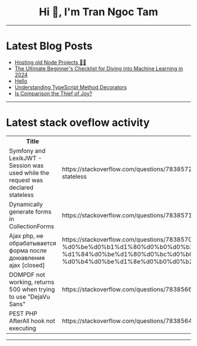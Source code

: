 <h1 align="center">Hi 👋, I'm Tran Ngoc Tam</h1>

---

# Latest Blog Posts 
<!-- BLOG-POST-LIST:START -->
- [Hosting old Node Projects 👴🏼](https://dev.to/wimadev/hosting-old-node-projects-3cgl)
- [The Ultimate Beginner&#39;s Checklist for Diving into Machine Learning in 2024](https://dev.to/hyscaler/the-ultimate-beginners-checklist-for-diving-into-machine-learning-in-2024-348h)
- [Hello](https://dev.to/newvo/hello-4e5c)
- [Understanding TypeScript Method Decorators](https://dev.to/saulodias/understanding-typescript-method-decorators-36he)
- [Is Comparison the Thief of Joy?](https://dev.to/devteam/is-comparison-the-thief-of-joy-h6f)
<!-- BLOG-POST-LIST:END -->

---

# Latest stack oveflow activity
<table>
  <tr><th>Title</th><th>Link</th></tr>
  <!-- STACKOVERFLOW:START --><tr><td>Symfony and LexikJWT - Session was used while the request was declared stateless</td><td>https://stackoverflow.com/questions/78385724/symfony-and-lexikjwt-session-was-used-while-the-request-was-declared-stateless</td></tr><tr><td>Dynamically generate forms in CollectionForms</td><td>https://stackoverflow.com/questions/78385718/dynamically-generate-forms-in-collectionforms</td></tr><tr><td>Ajax php, не обрабатывается форма после доюавления ajax [closed]</td><td>https://stackoverflow.com/questions/78385709/ajax-php-%d0%bd%d0%b5-%d0%be%d0%b1%d1%80%d0%b0%d0%b1%d0%b0%d1%82%d1%8b%d0%b2%d0%b0%d0%b5%d1%82%d1%81%d1%8f-%d1%84%d0%be%d1%80%d0%bc%d0%b0-%d0%bf%d0%be%d1%81%d0%bb%d0%b5-%d0%b4%d0%be%d1%8e%d0%b0%d0%b2%d0%bb%d0%b5%d0%bd%d0%b8%d1%8f-ajax</td></tr><tr><td>DOMPDF not working, returns 500 when trying to use &quot;DejaVu Sans&quot;</td><td>https://stackoverflow.com/questions/78385661/dompdf-not-working-returns-500-when-trying-to-use-dejavu-sans</td></tr><tr><td>PEST PHP AfterAll hook not executing</td><td>https://stackoverflow.com/questions/78385647/pest-php-afterall-hook-not-executing</td></tr><!-- STACKOVERFLOW:END -->
</table>

---


